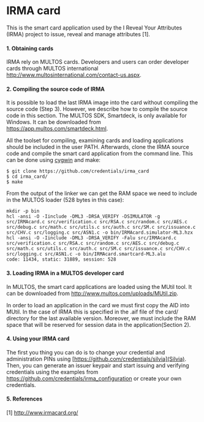 IRMA card
=========

This is the smart card application used by the I Reveal Your Attributes (IRMA) project to issue,
reveal and manage attributes [1]. 

#### 1. Obtaining cards

IRMA rely on MULTOS cards. Developers and users can order developer cards through MULTOS
international http://www.multosinternational.com/contact-us.aspx.

#### 2. Compiling the source code of IRMA

It is possible to load the last IRMA image into the card without compiling the
source code (Step 3). However, we describe how to compile the source code in this
section. The MULTOS SDK, Smartdeck, is only available for Windows. It can be downloaded from
https://app.multos.com/smartdeck.html.

All the toolset for compiling, examining cards and loading applications should be included in the
user PATH. Afterwards, clone the IRMA source code and compile the smart card application from the
command line. This can be done using [cygwin](http://www.cygwin.com/) and make:

```
$ git clone https://github.com/credentials/irma_card
$ cd irma_card/
$ make
```

From the output of the linker we can get the RAM space we need to
include in the MULTOS loader (528 bytes in this case):

```
mkdir -p bin
hcl -ansi -O -Iinclude -DML3 -DRSA_VERIFY -DSIMULATOR -g src/IRMAcard.c src/verification.c src/RSA.c src/random.c src/AES.c src/debug.c src/math.c src/utils.c src/auth.c src/SM.c src/issuance.c src/CHV.c src/logging.c src/ASN1.c -o bin/IRMAcard.simulator-ML3.hzx
hcl -ansi -O -Iinclude -DML3 -DRSA_VERIFY -Falu src/IRMAcard.c src/verification.c src/RSA.c src/random.c src/AES.c src/debug.c src/math.c src/utils.c src/auth.c src/SM.c src/issuance.c src/CHV.c src/logging.c src/ASN1.c -o bin/IRMAcard.smartcard-ML3.alu
code: 11434, static: 31889, session: 528
```
#### 3. Loading IRMA in a MULTOS developer card

In MULTOS, the smart card applications are loaded using the MUtil tool. It can be downloaded
from http://www.multos.com/uploads/MUtil.zip.

In order to load an application in the card we must first copy the AID into MUtil. In the case
of IRMA this is specified in the .aif file of the card/ directory for the last available version.
Moreover, we must include the RAM space that will be reserved for session data in the application(Section 2).

#### 4. Using your IRMA card

The first you thing you can do is to change your credential and administration PINs using
[https://github.com/credentials/silvia](Silvia). Then, you can generate an issuer keypair and
start issuing and verifying credentials using the examples from https://github.com/credentials/irma_configuration or create your own credentials.

#### 5. References

[1] http://www.irmacard.org/
